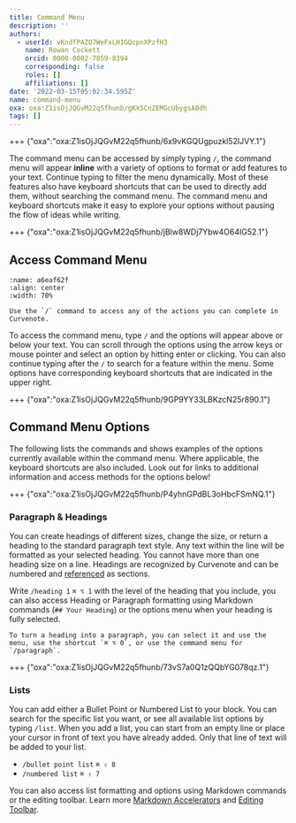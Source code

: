 ```yaml
---
title: Command Menu
description: ''
authors:
  - userId: vKndfPAZO7WeFxLH1GQcpnXPzfH3
    name: Rowan Cockett
    orcid: 0000-0002-7859-8394
    corresponding: false
    roles: []
    affiliations: []
date: '2022-03-15T05:02:34.595Z'
name: command-menu
oxa: oxa:Z1isOjJQGvM22q5fhunb/gKX5CnZEMGcUbygsA0dh
tags: []
---
```


+++ {"oxa":"oxa:Z1isOjJQGvM22q5fhunb/6x9vKGQUgpuzkl52IJVY.1"}

The command menu can be accessed by simply typing `/`, the command menu will appear **inline** with a variety of options to format or add features to your text. Continue typing to filter the menu dynamically. Most of these features also have keyboard shortcuts that can be used to directly add them, without searching the command menu. The command menu and keyboard shortcuts make it easy to explore your options without pausing the flow of ideas while writing.

+++ {"oxa":"oxa:Z1isOjJQGvM22q5fhunb/jBlw8WDj7Ybw4O64IG52.1"}

## Access Command Menu

```{figure} images/MshxlXndaLsk3WbJ0ZGy-xbuscBaLDjx7V03omwY2-v3.gif
:name: a6eaf62f
:align: center
:width: 70%

Use the `/` command to access any of the actions you can complete in Curvenote.
```

To access the command menu, type `/` and the options will appear above or below your text. You can scroll through the options using the arrow keys or mouse pointer and select an option by hitting enter or clicking. You can also continue typing after the `/` to search for a feature within the menu. Some options have corresponding keyboard shortcuts that are indicated in the upper right.

+++ {"oxa":"oxa:Z1isOjJQGvM22q5fhunb/9GP9YY33LBKzcN25r890.1"}

## Command Menu Options

The following lists the commands and shows examples of the options currently available within the command menu. Where applicable, the keyboard shortcuts are also included. Look out for links to additional information and access methods for the options below!

+++ {"oxa":"oxa:Z1isOjJQGvM22q5fhunb/P4yhnGPdBL3oHbcFSmNQ.1"}

### Paragraph & Headings

You can create headings of different sizes, change the size, or return a heading to the standard paragraph text style. Any text within the line will be formatted as your selected heading. You cannot have more than one heading size on a line. Headings are recognized by Curvenote and can be numbered and [referenced](oxa:Z1isOjJQGvM22q5fhunb/kM7RCPH0vEYtXYMgTN6G "Internal References") as sections.

Write `/heading 1` `⌘ ⌥ 1` with the level of the heading that you include, you can also access Heading or Paragraph formatting using Markdown commands (`## Your Heading`) or the options menu when your heading is fully selected.

````{important}
To turn a heading into a paragraph, you can select it and use the menu, use the shortcut `⌘ ⌥ 0`, or use the command menu for `/paragraph`.

````

+++ {"oxa":"oxa:Z1isOjJQGvM22q5fhunb/73vS7a0Q1zQQbYG078qz.1"}

### Lists

You can add either a Bullet Point or Numbered List to your block. You can search for the specific list you want, or see all available list options by typing `/list`. When you add a list, you can start from an empty line or place your cursor in front of text you have already added. Only that line of text will be added to your list.

- `/bullet point list` `⌘ ⇧ 8`
- `/numbered list` `⌘ ⇧ 7`

You can also access list formatting and options using Markdown commands or the editing toolbar. Learn more [Markdown Accelerators](oxa:Z1isOjJQGvM22q5fhunb/CR4x2BBf2tUF5l0BmMNK "Markdown Accelerators") and [Editing Toolbar](oxa:Z1isOjJQGvM22q5fhunb/FXp6KALoOyrnk0w5XgQT "Editing Toolbar").

